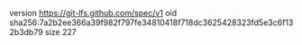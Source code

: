 version https://git-lfs.github.com/spec/v1
oid sha256:7a2b2ee366a39f982f797fe34810418f718dc3625428323fd5e3c6f132b3db79
size 227
